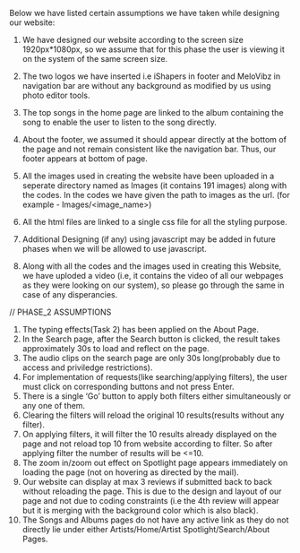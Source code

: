 Below we have listed certain assumptions we have taken while designing our website:

1. We have designed our website according to the screen size 1920px*1080px, so we assume that for this phase the user is viewing it on the system of the same screen size.

2. The two logos we have inserted i.e iShapers in footer and MeloVibz in navigation bar are without any background as modified by us using photo editor tools. 

3. The top songs in the home page are linked to the album containing the song to enable the user to listen to the song directly.

4. About the footer, we assumed it should appear directly at the bottom of the page and not remain consistent like the navigation bar. Thus, our footer appears at bottom of page.

5. All the images used in creating the website have been uploaded in a seperate directory named as Images (it contains 191 images) along with the codes. In the codes we have given the path to images as the url.
(for example - Images/<image_name>)

6. All the html files are linked to a single css file for all the styling purpose.

7. Additional Designing (if any) using javascript may be added in future phases when we will be allowed to use javascript.

8. Along with all the codes and the images used in creating this Website, we have uploded a video (i.e, it contains the video of all our webpages as they were looking on our system), so please go through the same in case of any disperancies.

// PHASE_2 ASSUMPTIONS

1. The typing effects(Task 2) has been applied on the About Page.
2. In the Search page, after the Search button is clicked, the result takes approximately 30s to load and reflect on the page.
3.  The audio clips on the search page are only 30s long(probably due to access and priviledge restrictions).
4. For implementation of requests(like searching/applying filters), the user must click on corresponding buttons and not press Enter.
5. There is a single ‘Go’ button to apply both filters either simultaneously or any one of them.
6. Clearing the filters will reload the original 10 results(results without any filter).
7. On applying filters, it will filter the 10 results already displayed on the page and not reload top 10 from website according to filter. So after applying filter the number of results will be <=10.
8. The zoom in/zoom out effect on Spotlight page appears immediately on loading the page (not on hovering as directed by the mail).
9. Our website can display at max 3 reviews if submitted back to back without reloading the page. This is due to the design and layout of our page and not due to coding constraints (i.e the 4th review will appear but it is merging with the background color which is also black).
10. The Songs and Albums pages do not have any active link as they do not directly lie under either Artists/Home/Artist Spotlight/Search/About Pages.